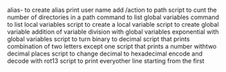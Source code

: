 alias- to create alias
print user name
add /action to path
script to cunt the number of directories in a path
command to list global variables
command to list local variables
script to create a local variable
script to create global variable
addition of variable
division with global variables
exponential with global variables
script to turn binary to decimal
script that prints combination of two letters except one
script that prints a number withtwo decimal places
script to change decimal to hexadecimal
encode and decode with rot13
script to print everyother line starting from the first
